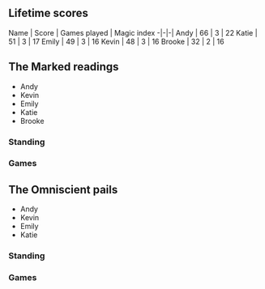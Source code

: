## Lifetime scores

Name | Score | Games played | Magic index
-|-|-|
Andy | 66 | 3 | 22
Katie | 51 | 3 | 17
Emily | 49 | 3 | 16
Kevin | 48 | 3 | 16
Brooke | 32 | 2 | 16

## The Marked readings

 - Andy
 - Kevin
 - Emily
 - Katie
 - Brooke

### Standing

### Games
## The Omniscient pails

 - Andy
 - Kevin
 - Emily
 - Katie

### Standing

### Games